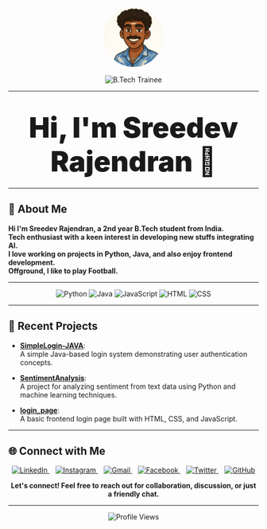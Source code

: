 <!-- Profile README for sreedevrajendran -->

<p align="center">
  <img src="profile.jpg" width="120" height="120" style="border-radius:50%;" alt="Profile Photo" />
</p>

<p align="center">
  <img src="https://img.shields.io/badge/B.Tech%20Trainee-Providence%20College%20of%20Engineering-blue" alt="B.Tech Trainee" />
</p>

---

<div align="center">

# <span style="font-weight:900; font-size:2em;">Hi, I'm Sreedev Rajendran 👋</span>

</div>

---

## 👤 About Me

**Hi I'm Sreedev Rajendran, a 2nd year B.Tech student from India.  
Tech enthusiast with a keen interest in developing new stuffs integrating AI.  
I love working on projects in Python, Java, and also enjoy frontend development.  
Offground, I like to play Football.**

---

<p align="center">
  <img src="https://cdn.jsdelivr.net/gh/devicons/devicon/icons/python/python-original.svg" width="40" alt="Python" />
  <img src="https://cdn.jsdelivr.net/gh/devicons/devicon/icons/java/java-original.svg" width="40" alt="Java" />
  <img src="https://cdn.jsdelivr.net/gh/devicons/devicon/icons/javascript/javascript-original.svg" width="40" alt="JavaScript" />
  <img src="https://cdn.jsdelivr.net/gh/devicons/devicon/icons/html5/html5-original.svg" width="40" alt="HTML" />
  <img src="https://cdn.jsdelivr.net/gh/devicons/devicon/icons/css3/css3-original.svg" width="40" alt="CSS" />
</p>

---

## 🚀 Recent Projects

- [**SimpleLogin-JAVA**](https://github.com/sreedevrajendran/SimpleLogin-JAVA):  
  A simple Java-based login system demonstrating user authentication concepts.

- [**SentimentAnalysis**](https://github.com/sreedevrajendran/SentimentAnalysis):  
  A project for analyzing sentiment from text data using Python and machine learning techniques.

- [**login_page**](https://github.com/sreedevrajendran/login_page):  
  A basic frontend login page built with HTML, CSS, and JavaScript.

---

## 🌐 Connect with Me

<div align="center">

<a href="https://www.linkedin.com/in/sreedev-rajendran-3296b5321?utm_source=share&utm_campaign=share_via&utm_content=profile&utm_medium=android_app" target="_blank">
  <img src="https://cdn.jsdelivr.net/gh/devicons/devicon/icons/linkedin/linkedin-original.svg" width="48" alt="LinkedIn" />
</a>
&nbsp;&nbsp;
<a href="https://www.instagram.com/sreedev.me?igsh=Yno5NGk4aTFncDN3" target="_blank">
  <img src="https://cdn.jsdelivr.net/gh/devicons/devicon/icons/instagram/instagram-original.svg" width="48" alt="Instagram" />
</a>
&nbsp;&nbsp;
<a href="mailto:sreedevrajendran@gmail.com" target="_blank">
  <img src="https://cdn.jsdelivr.net/gh/devicons/devicon/icons/google/google-original.svg" width="48" alt="Gmail" />
</a>
&nbsp;&nbsp;
<a href="https://www.facebook.com/share/1BAWWQskDa/" target="_blank">
  <img src="https://cdn.jsdelivr.net/gh/devicons/devicon/icons/facebook/facebook-original.svg" width="48" alt="Facebook" />
</a>
&nbsp;&nbsp;
<a href="https://x.com/HeyItsSreedev?t=2w5-nMS8gX4CCms-AouJAg&s=08" target="_blank">
  <img src="https://cdn.jsdelivr.net/gh/devicons/devicon/icons/twitter/twitter-original.svg" width="48" alt="Twitter" />
</a>
&nbsp;&nbsp;
<a href="https://github.com/sreedevrajendran" target="_blank">
  <img src="https://cdn.jsdelivr.net/gh/devicons/devicon/icons/github/github-original.svg" width="48" alt="GitHub" />
</a>

</div>

<p align="center">
  <b>Let's connect! Feel free to reach out for collaboration, discussion, or just a friendly chat.</b>
</p>

---

<p align="center">
  <img src="https://komarev.com/ghpvc/?username=sreedevrajendran&style=flat-square" alt="Profile Views"/>
</p>
